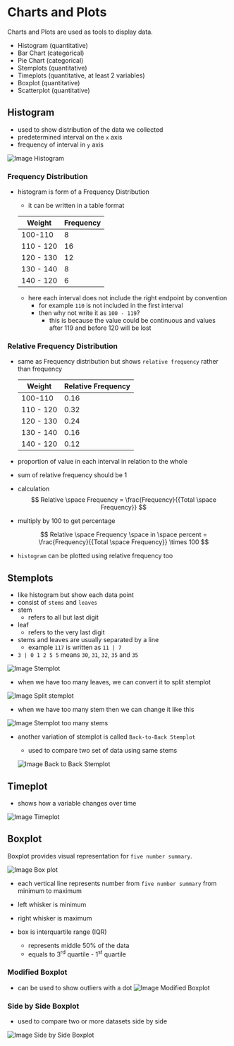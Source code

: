 # Charts and Plots

Charts and Plots are used as tools to display data.

* Histogram (quantitative)
* Bar Chart (categorical)
* Pie Chart (categorical)
* Stemplots (quantitative)
* Timeplots (quantitative, at least 2 variables)
* Boxplot (quantitative)
* Scatterplot (quantitative)
## Histogram

* used to show distribution of the data we collected
* predetermined interval on the `x` axis
* frequency of interval in `y` axis

![Image Histogram](img/002.charts_and_plots-0903063515.png)

### Frequency Distribution

* histogram is form of a Frequency Distribution
  * it can be written in a table format

  |Weight   | Frequency|
  |------   |----------|
  |100-110  |8         |
  |110 - 120|16        |
  |120 - 130|12        |
  |130 - 140|8        |
  |140 - 120|6        |

  * here each interval does not include the right endpoint by convention
    * for example `110` is not included in the first interval
    * then why not write it as `100 - 119`?
      * this is because the value could be continuous and values after 119 and before 120 will be lost

### Relative Frequency Distribution

* same as Frequency distribution but shows `relative frequency` rather than frequency

  |Weight   | Relative Frequency|
  |------   |----------|
  |100-110  |0.16      |
  |110 - 120|0.32      |
  |120 - 130|0.24      |
  |130 - 140|0.16      |
  |140 - 120|0.12      |

* proportion of value in each interval in relation to the whole
* sum of relative frequency should be 1
* calculation
  $$
  Relative \space Frequency = \frac{Frequency}{{Total \space Frequency}}
  $$

* multiply by 100 to get percentage

  $$
  Relative \space Frequency \space in \space percent = \frac{Frequency}{{Total \space Frequency}} \times 100
  $$

* `histogram` can be plotted using relative frequency too

## Stemplots

* like histogram but show each data point
* consist of `stems` and `leaves`
* stem
  * refers to all but last digit
* leaf
  * refers to the very last digit
* stems and leaves are usually separated by a line
  * example `117` is written as `11 | 7`
* `3 | 0 1 2 5 5` means `30`, `31`, `32`, `35` and `35`

![Image Stemplot](img/002.charts_and_plots-0903065928.png)

* when we have too many leaves, we can convert it to split stemplot

![Image Split stemplot](img/002.charts_and_plots-0903070157.png)

* when we have too many stem then we can change it like this

![Image Stemplot too many stems](img/002.charts_and_plots-0903070445.png)

* another variation of stemplot is called `Back-to-Back Stemplot`
  * used to compare two set of data using same stems

  ![Image Back to Back Stemplot](img/002.charts_and_plots-0903070605.png)


## Timeplot

* shows how a variable changes over time

![Image Timeplot](img/002.charts_and_plots-0903070758.png)

## Boxplot

Boxplot provides visual representation for `five number summary`.

![Image Box plot](img/002.charts_and_plots-1003072657.png)

* each vertical line represents number from `five number summary` from minimum to maximum

* left whisker is minimum
* right whisker is maximum
* box is interquartile range (IQR)
  * represents middle 50% of the data
  * equals to 3<sup>rd</sup> quartile - 1<sup>st</sup> quartile

### Modified Boxplot
  
* can be used to show outliers with a dot
![Image Modified Boxplot](img/002.charts_and_plots-1003072827.png)

### Side by Side Boxplot

* used to compare two or more datasets side by side

![Image Side by Side Boxplot](img/002.charts_and_plots-1003073052.png)